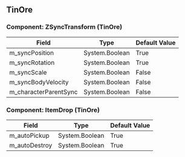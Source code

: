 ## TinOre

### Component: ZSyncTransform (TinOre)

|Field|Type|Default Value|
|---|---|---|
|m_syncPosition|System.Boolean|True|
|m_syncRotation|System.Boolean|True|
|m_syncScale|System.Boolean|False|
|m_syncBodyVelocity|System.Boolean|False|
|m_characterParentSync|System.Boolean|False|

### Component: ItemDrop (TinOre)

|Field|Type|Default Value|
|---|---|---|
|m_autoPickup|System.Boolean|True|
|m_autoDestroy|System.Boolean|True|

